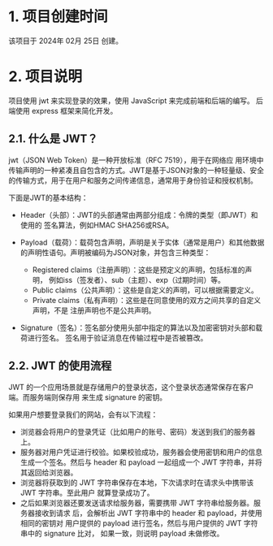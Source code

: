# 1. 项目创建时间
该项目于 2024年 02月 25日 创建。

# 2. 项目说明
项目使用 jwt 来实现登录的效果，使用 JavaScript 来完成前端和后端的编写。
后端使用 express 框架来简化开发。

## 2.1. 什么是 JWT？

jwt（JSON Web Token）是一种开放标准（RFC 7519），用于在网络应
用环境中传输声明的一种紧凑且自包含的方式。JWT是基于JSON对象的一种轻量级、安全
的传输方式，用于在用户和服务之间传递信息，通常用于身份验证和授权机制。

下面是JWT的基本结构：

- Header（头部）：JWT的头部通常由两部分组成：令牌的类型（即JWT）和使用的
签名算法，例如HMAC SHA256或RSA。

- Payload（载荷）：载荷包含声明，声明是关于实体（通常是用户）和其他数据
的声明性语句。声明被编码为JSON对象，并包含三种类型：

  - Registered claims（注册声明）：这些是预定义的声明，包括标准的声明，
例如iss（签发者）、sub（主题）、exp（过期时间）等。
  - Public claims（公共声明）：这些是自定义的声明，可以根据需要定义。
  - Private claims（私有声明）：这些是在同意使用的双方之间共享的自定义声明，不是
注册声明也不是公共声明。
- Signature（签名）：签名部分使用头部中指定的算法以及加密密钥对头部和载荷进行签名。
签名用于验证消息在传输过程中是否被篡改。

## 2.2. JWT 的使用流程
JWT 的一个应用场景就是存储用户的登录状态，这个登录状态通常保存在客户端。而服务端则保存用
来生成 signature 的密钥。

如果用户想要登录我们的网站，会有以下流程：

- 浏览器会将用户的登录凭证（比如用户的账号、密码）发送到我们的服务器上。
- 服务器对用户凭证进行校验。如果校验成功，服务器会使用密钥和用户的信息生成一个签名。然后与
header 和 payload 一起组成一个 JWT 字符串，并将其返回给浏览器。
- 浏览器将获取到的 JWT 字符串保存在本地，下次请求时在请求头中携带该 JWT 字符串。至此用户
就算登录成功了。
- 之后如果浏览器还要发送请求给服务器，需要携带 JWT 字符串给服务器。服务器接收到请求
后，会解析出 JWT 字符串中的 header 和 payload，并使用相同的密钥对
用户提供的 payload 进行签名，然后与用户提供的 JWT 字符串中的 signature 比对，
如果一致，则说明 payload 未做修改。
